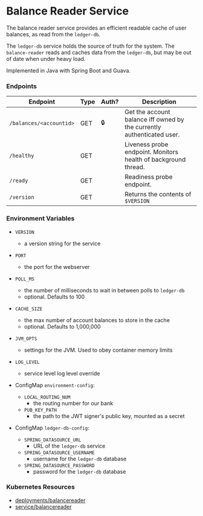 # Balance Reader Service

The balance reader service provides an efficient readable cache of user balances, as read from the `ledger-db`.

The `ledger-db` service holds the source of truth for the system.
The `balance-reader` reads and caches data from the `ledger-db`, but may be out of date when under heavy load.

Implemented in Java with Spring Boot and Guava.

### Endpoints

| Endpoint                | Type  | Auth? | Description                                                             |
| ----------------------- | ----- | ----- | ----------------------------------------------------------------------- |
| `/balances/<accountid>` | GET   | 🔒    |  Get the account balance iff owned by the currently authenticated user. |
| `/healthy`              | GET   |       |  Liveness probe endpoint. Monitors health of background thread.         |
| `/ready`                | GET   |       |  Readiness probe endpoint.                                              |
| `/version`              | GET   |       |  Returns the contents of `$VERSION`                                     |

### Environment Variables

- `VERSION`
  - a version string for the service
- `PORT`
  - the port for the webserver
- `POLL_MS`
  - the number of milliseconds to wait in between polls to `ledger-db`
  - optional. Defaults to 100
- `CACHE_SIZE`
  - the max number of account balances to store in the cache
  - optional. Defaults to 1,000,000
- `JVM_OPTS`
  - settings for the JVM. Used to obey container memory limits
- `LOG_LEVEL`
  - service level log level override

- ConfigMap `environment-config`:
  - `LOCAL_ROUTING_NUM`
    - the routing number for our bank
  - `PUB_KEY_PATH`
    - the path to the JWT signer's public key, mounted as a secret

- ConfigMap `ledger-db-config`:
  - `SPRING_DATASOURCE_URL`
    - URL of the `ledger-db` service
  - `SPRING_DATASOURCE_USERNAME`
    - username for the `ledger-db` database
  - `SPRING_DATASOURCE_PASSWORD`
    - password for the `ledger-db` database

### Kubernetes Resources

- [deployments/balancereader](/kubernetes-manifests/balance-reader.yaml)
- [service/balancereader](/kubernetes-manifests/balance-reader.yaml)
